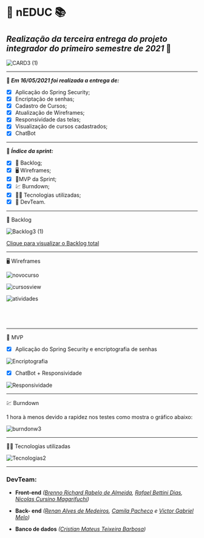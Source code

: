 # :book: nEDUC :books:

## **_Realização da terceira entrega do projeto integrador do primeiro semestre de 2021_** :rocket:



![CARD3 (1)](https://github.com/DevSlim001/API_NEDUC/blob/main/readassets/CARD3%20(1).png)



-----------------------------------

**:pushpin: _Em 16/05/2021 foi realizada a entrega de:_**

- [x] Aplicação do Spring Security;
- [x] Encriptação de senhas;
- [x] Cadastro de Cursos;
- [x] Atualização de Wireframes;
- [x] Responsividade das telas;
- [x] Visualização de cursos cadastrados;
- [x] ChatBot

---------------

**:pushpin: _Índice da sprint:_**

- [x] :book: Backlog;
- [x] :desktop_computer: Wireframes;
- [x] :dart:MVP da Sprint;
- [x] :chart: Burndown;
- [x] :man_technologist: Tecnologias utilizadas;
- [x] :busts_in_silhouette: DevTeam.

---------------------------------

:book: Backlog

![Backlog3 (1)](https://github.com/DevSlim001/API_NEDUC/blob/main/readassets/Backlog3%20(1).png)



<a href="https://drive.google.com/file/d/1DXNG6m5TAhoHdeisg2suA9b_R5UXp1fN/view?usp=sharing" target="__blank">Clique para visualizar o Backlog total</a>

--------------------------------------------------------------------------------------------------------------------

:desktop_computer: Wireframes

![novocurso](https://github.com/DevSlim001/API_NEDUC/blob/main/readassets/novocurso.png)

![cursosview](https://github.com/DevSlim001/API_NEDUC/blob/main/readassets/cursosview.gif)

![atividades](https://github.com/DevSlim001/API_NEDUC/blob/main/readassets/atividades.jpeg)

![]()

![]()

![]()

![]()

--------------------------------------------------------------------------------------------------------------------
:dart: MVP

- [x] Aplicação do Spring Security e encriptografia de senhas

![Encriptografia](https://github.com/DevSlim001/API_NEDUC/blob/main/readassets/Encriptografia.gif)

- [x] ChatBot + Responsividade

![Responsividade](https://github.com/DevSlim001/API_NEDUC/blob/main/readassets/Responsividade.gif)

--------------------------------------------------------------------------------------------------------------------
:chart: Burndown 

1 hora à menos devido a rapidez nos testes como mostra o gráfico abaixo:

![burndonw3](https://github.com/DevSlim001/API_NEDUC/blob/main/readassets/burndonw3.jpeg)

-------------

:man_technologist: Tecnologias utilizadas

![Tecnologias2](https://github.com/DevSlim001/API_NEDUC/blob/main/readassets/Tecnologias2.png)

----------------


### **DevTeam:**

- **Front-end** *(<a href="https://github.com/brennorichard" target="__blank">Brenno Richard Rabelo de Almeida</a>, <a href="https://github.com/Rafael-BD" target="__blank">Rafael Bettini Dias</a>, <a href="https://github.com/nicursino" target="__blank">Nicolas Cursino Magarifuchi</a>)*
- **Back- end** *(<a href="https://github.com/medrenan" target="__blank">Renan Alves de Medeiros</a>, <a href="https://github.com/camilaffpacheco" target="__blank">Camila Pacheco</a> e <a href="https://github.com/VGabrielMelo" target="__blank">Victor Gabriel Melo</a>)*

- **Banco de dados** *(<a href="https://github.com/CristianMateusTB" target="__blank">Cristian Mateus Teixeira Barbosa</a>)*
